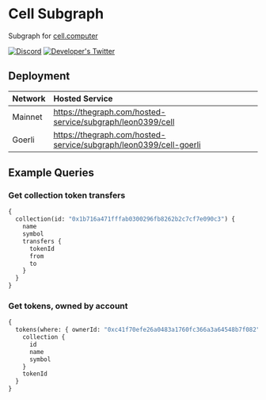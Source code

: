 # Cell Subgraph

Subgraph for [cell.computer](http://cell.computer/)

[![Discord](https://img.shields.io/discord/966090258104062023?label=Discord&logo=discord)](https://discord.gg/YUtRKAqty2)
[![Developer's Twitter](https://img.shields.io/twitter/follow/leon0399?color=%231DA1F2&label=Developer%27s%20Twitter&logo=twitter)](https://twitter.com/leon0399)

## Deployment

| Network | Hosted Service |
| :------ | :------------- |
| Mainnet | https://thegraph.com/hosted-service/subgraph/leon0399/cell        |
| Goerli  | https://thegraph.com/hosted-service/subgraph/leon0399/cell-goerli |

## Example Queries

### Get collection token transfers

```graphql
{
  collection(id: "0x1b716a471fffab0300296fb8262b2c7cf7e090c3") {
    name
    symbol
    transfers {
      tokenId
      from
      to
    }
  }
}
```

### Get tokens, owned by account

```graphql
{
  tokens(where: { ownerId: "0xc41f70efe26a0483a1760fc366a3a64548b7f082", collection: "0x1b716a471fffab0300296fb8262b2c7cf7e090c3" }) {
    collection {
      id
      name
      symbol
    }
    tokenId
  }
}
```
